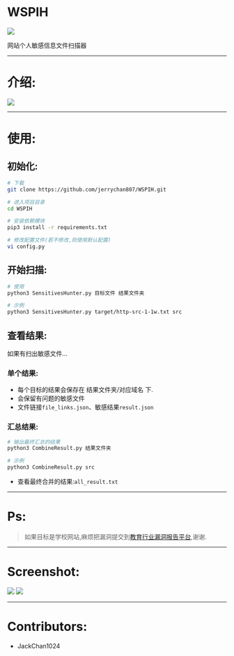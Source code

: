 

# WSPIH


![](https://github.com/jerrychan807/WSPIH/blob/master/img/logo.png)

网站个人敏感信息文件扫描器

---

# 介绍:

![](https://github.com/jerrychan807/WSPIH/blob/master/img/flow.png)

---

# 使用:

## 初始化:

```bash
# 下载
git clone https://github.com/jerrychan807/WSPIH.git

# 进入项目目录
cd WSPIH

# 安装依赖模块
pip3 install -r requirements.txt

# 修改配置文件(若不修改,则使用默认配置)
vi config.py
```

## 开始扫描:

```bash
# 使用
python3 SensitivesHunter.py 目标文件 结果文件夹

# 示例
python3 SensitivesHunter.py target/http-src-1-1w.txt src
```


## 查看结果:

如果有扫出敏感文件...

### 单个结果:

- 每个目标的结果会保存在 结果文件夹/对应域名 下.
- 会保留有问题的敏感文件
- 文件链接`file_links.json`、敏感结果`result.json`


### 汇总结果:

```bash
# 输出最终汇总的结果
python3 CombineResult.py 结果文件夹

# 示例
python3 CombineResult.py src
```

- 查看最终合并的结果:`all_result.txt `

---

# Ps:

> 如果目标是学校网站,麻烦把漏洞提交到[教育行业漏洞报告平台](https://src.edu-info.edu.cn),谢谢.

---

# Screenshot:

![](https://github.com/jerrychan807/WSPIH/blob/master/img/sc1.png)
![](https://github.com/jerrychan807/WSPIH/blob/master/img/sc2.png)

---

# Contributors:

- JackChan1024





